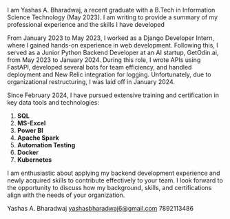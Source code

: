 I am Yashas A. Bharadwaj, a recent graduate with a B.Tech in Information Science Technology (May 2023). I am writing to provide a summary of my professional experience and the skills I have developed

From January 2023 to May 2023, I worked as a Django Developer Intern, where I gained hands-on experience in web development. Following this, I served as a Junior Python Backend Developer at an AI startup, GetOdin.ai, from May 2023 to January 2024. During this role, I wrote APIs using FastAPI, developed several bots for team efficiency, and handled deployment and New Relic integration for logging. Unfortunately, due to organizational restructuring, I was laid off in January 2024.

Since February 2024, I have pursued extensive training and certification in key data tools and technologies:

1. **SQL**
2. **MS-Excel**
3. **Power BI**
4. **Apache Spark**
5. **Automation Testing**
6. **Docker**
7. **Kubernetes**

I am enthusiastic about applying my backend development experience and newly acquired skills to contribute effectively to your team. I look forward to the opportunity to discuss how my background, skills, and certifications align with the needs of your organization.

Yashas A. Bharadwaj
yashasbharadwaj6@gmail.com 
7892113486



